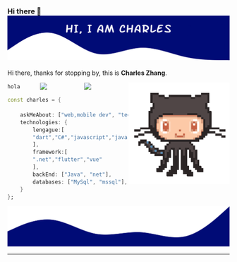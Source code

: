 ### Hi there 👋![head.png](https://raw.githubusercontent.com/iCharlesZ/FigureBed/master/img/readme-top.png)

Hi there, thanks for stopping by, this is **Charles Zhang**.

<img align='right' src="https://raw.githubusercontent.com/iCharlesZ/FigureBed/master/img/octocat.gif" width="230">
<img align='right' src="https://dart.dev/assets/shared/dart/icon/64.png" width="100">
<img align='right' src="https://hernandezmiguel.es/images/iconos/flutter.png" width="100">



```
hola
```

```dart
const charles = {
    
    askMeAbout: ["web,mobile dev", "tech", "game"],
    technologies: {
        lengague:[
        "dart","C#","javascript","java"
        ],
        framework:[
        ".net","flutter","vue"
        ],
        backEnd: ["Java", "net"],
        databases: ["MySql", "mssql"],
    }
};
```



![bottom.png](https://raw.githubusercontent.com/iCharlesZ/FigureBed/master/img/readme-bottom.png)

---
